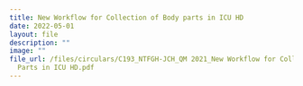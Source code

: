 ```yaml
---
title: New Workflow for Collection of Body parts in ICU HD
date: 2022-05-01
layout: file
description: ""
image: ""
file_url: /files/circulars/C193_NTFGH-JCH_QM 2021_New Workflow for Collection of Body
  Parts in ICU HD.pdf
---
```


